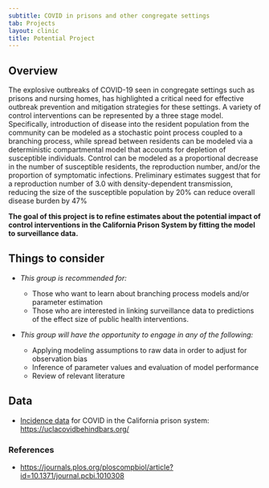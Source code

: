 ```yaml
---
subtitle: COVID in prisons and other congregate settings
tab: Projects
layout: clinic
title: Potential Project
---
```


## Overview

The explosive outbreaks of COVID-19 seen in congregate settings such as prisons and nursing homes, has highlighted a critical need for effective outbreak prevention and mitigation strategies for these settings. A variety of control interventions can be represented by a three stage model. Specifically, introduction of disease into the resident population from the community can be modeled as a stochastic point process coupled to a branching process, while spread between residents can be modeled via a deterministic compartmental model that accounts for depletion of susceptible individuals. Control can be modeled as a proportional decrease in the number of susceptible residents, the reproduction number, and/or the proportion of symptomatic infections. Preliminary estimates suggest that for a reproduction number of 3.0 with density-dependent transmission, reducing the size of the susceptible population by 20% can reduce overall disease burden by 47%

**The goal of this project is to refine estimates about the potential impact of control interventions in the California Prison System by fitting the model to surveillance data.**


## Things to consider


- _This group is recommended for:_
    - Those who want to learn about branching process models and/or parameter estimation
    - Those who are interested in linking surveillance data to predictions of the effect size of public health interventions.


- _This group will have the opportunity to engage in any of the following:_
    - Applying modeling assumptions to raw data in order to adjust for observation bias
    - Inference of parameter values and evaluation of model performance
    - Review of relevant literature

## Data

- [Incidence data](https://uclacovidbehindbars.org/) for COVID in the California prison system: https://uclacovidbehindbars.org/

### References

- https://journals.plos.org/ploscompbiol/article?id=10.1371/journal.pcbi.1010308
